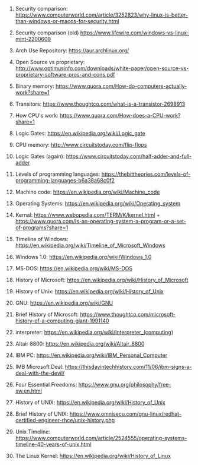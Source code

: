 1. Security comparison: https://www.computerworld.com/article/3252823/why-linux-is-better-than-windows-or-macos-for-security.html

2. Security comparison (old) https://www.lifewire.com/windows-vs-linux-mint-2200609

3. Arch Use Repository: https://aur.archlinux.org/

4. Open Source vs proprietary: http://www.optimusinfo.com/downloads/white-paper/open-source-vs-proprietary-software-pros-and-cons.pdf

5. Binary memory: https://www.quora.com/How-do-computers-actually-work?share=1

6. Transitors: https://www.thoughtco.com/what-is-a-transistor-2698913

7. How CPU's work: https://www.quora.com/How-does-a-CPU-work?share=1

8. Logic Gates: https://en.wikipedia.org/wiki/Logic_gate

9. CPU memory: http://www.circuitstoday.com/flip-flops

10. Logic Gates (again): https://www.circuitstoday.com/half-adder-and-full-adder

11. Levels of programming languages: https://thebittheories.com/levels-of-programming-languages-b6a38a68c0f2

12. Machine code: https://en.wikipedia.org/wiki/Machine_code

13. Operating Systems: https://en.wikipedia.org/wiki/Operating_system

14. Kernal: https://www.webopedia.com/TERM/K/kernel.html + https://www.quora.com/Is-an-operating-system-a-program-or-a-set-of-programs?share=1

15. Timeline of Windows: https://en.wikipedia.org/wiki/Timeline_of_Microsoft_Windows

16. Windows 1.0: https://en.wikipedia.org/wiki/Windows_1.0

17. MS-DOS: https://en.wikipedia.org/wiki/MS-DOS

18. History of Microsoft: https://en.wikipedia.org/wiki/History_of_Microsoft

19. History of Unix: https://en.wikipedia.org/wiki/History_of_Unix

20. GNU: https://en.wikipedia.org/wiki/GNU

21. Brief History of Microsoft: https://www.thoughtco.com/microsoft-history-of-a-computing-giant-1991140

22. interpreter: https://en.wikipedia.org/wiki/Interpreter_(computing)

23. Altair 8800: https://en.wikipedia.org/wiki/Altair_8800

24. IBM PC: https://en.wikipedia.org/wiki/IBM_Personal_Computer

25. IMB Microsoft Deal: https://thisdayintechhistory.com/11/06/ibm-signs-a-deal-with-the-devil/

26. Four Essential Freedoms: https://www.gnu.org/philosophy/free-sw.en.html

27. History of UNIX: https://en.wikipedia.org/wiki/History_of_Unix

28. Brief History of UNIX: https://www.omnisecu.com/gnu-linux/redhat-certified-engineer-rhce/unix-history.php

29. Unix Timeline: https://www.computerworld.com/article/2524555/operating-systems-timeline-40-years-of-unix.html

30. The Linux Kernel: https://en.wikipedia.org/wiki/History_of_Linux
